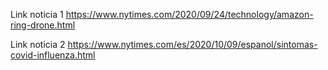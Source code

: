 Link noticia 1 
https://www.nytimes.com/2020/09/24/technology/amazon-ring-drone.html

Link noticia 2
https://www.nytimes.com/es/2020/10/09/espanol/sintomas-covid-influenza.html
